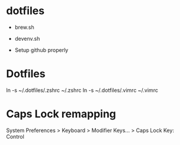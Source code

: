 # dotfiles

- brew.sh

- devenv.sh

- Setup github properly

# Dotfiles
ln -s ~/.dotfiles/.zshrc ~/.zshrc
ln -s ~/.dotfiles/.vimrc ~/.vimrc

# Caps Lock remapping

System Preferences > Keyboard > Modifier Keys... > Caps Lock Key: Control
